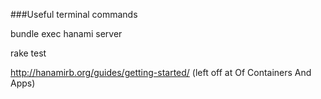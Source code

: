 ###Useful terminal commands

bundle exec hanami server

rake test

http://hanamirb.org/guides/getting-started/ (left off at Of Containers And Apps)
